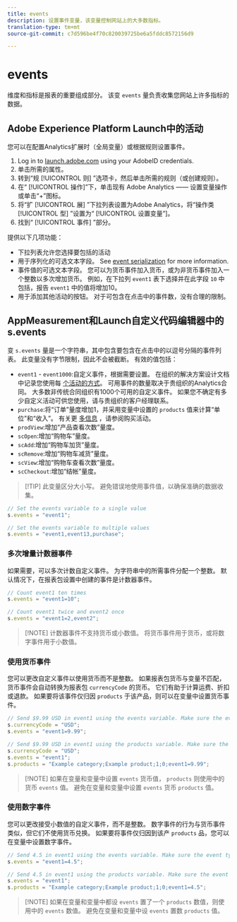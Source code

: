 ```yaml
---
title: events
description: 设置事件变量，该变量控制网站上的大多数指标。
translation-type: tm+mt
source-git-commit: c7d596be4f70c820039725be6a5fddc8572156d9

---
```



# events

维度和指标是报表的重要组成部分。 该变 `events` 量负责收集您网站上许多指标的数据。

## Adobe Experience Platform Launch中的活动

您可以在配置Analytics扩展时（全局变量）或根据规则设置事件。

1. Log in to [launch.adobe.com](https://launch.adobe.com) using your AdobeID credentials.
2. 单击所需的属性。
3. 转到“规 [!UICONTROL 则] ”选项卡，然后单击所需的规则（或创建规则）。
4. 在“ [!UICONTROL 操作]”下，单击现有  Adobe Analytics —— 设置变量操作或单击“+”图标。
5. 将“扩 [!UICONTROL 展] ”下拉列表设置为Adobe Analytics，将“操作类 [!UICONTROL 型] ”设置为“ [!UICONTROL 设置变量”]。
6. 找到“ [!UICONTROL 事件] ”部分。

提供以下几项功能：

* 下拉列表允许您选择要包括的活动
* 用于序列化的可选文本字段。 See [event serialization](event-serialization.md) for more information.
* 事件值的可选文本字段。 您可以为货币事件加入货币，或为非货币事件加入一个整数以多次增加货币。 例如，在下拉列 `event1` 表下选择并在此字段 `10` 中包括，报告 `event1` 中的值将增加10。
* 用于添加其他活动的按钮。 对于可包含在点击中的事件数，没有合理的限制。

## AppMeasurement和Launch自定义代码编辑器中的s.events

变 `s.events` 量是一个字符串，其中包含要包含在点击中的以逗号分隔的事件列表。 此变量没有字节限制，因此不会被截断。 有效的值包括：

* `event1` - `event1000`:自定义事件，根据需要设置。 在组织的解决方案设计文档中记录您使用每 [个活动的方式](../../../prepare/solution-design.md)。 可用事件的数量取决于贵组织的Analytics合同。 大多数非传统合同组织有1000个可用的自定义事件。 如果您不确定有多少自定义活动可供您使用，请与贵组织的客户经理联系。
* `purchase`:将“订单”量度增加1，并采用变量中设置的 `products` 值来计算“单位”和“收入”。 有关更 [多信息](event-purchase.md) ，请参阅购买活动。
* `prodView`:增加“产品查看次数”量度。
* `scOpen`:增加“购物车”量度。
* `scAdd`:增加“购物车加货”量度。
* `scRemove`:增加“购物车减货”量度。
* `scView`:增加“购物车查看次数”量度。
* `scCheckout`:增加“结帐”量度。

> [!TIP] 此变量区分大小写。 避免错误地使用事件值，以确保准确的数据收集。

```js
// Set the events variable to a single value
s.events = "event1";

// Set the events variable to multiple values
s.events = "event1,event13,purchase";
```

### 多次增量计数器事件

如果需要，可以多次计数自定义事件。 为字符串中的所需事件分配一个整数。 默认情况下，在报表包设置中创建的事件是计数器事件。

```js
// Count event1 ten times
s.events = "event1=10";

// Count event1 twice and event2 once
s.events = "event1=2,event2";
```

> [!NOTE] 计数器事件不支持货币或小数值。 将货币事件用于货币，或将数字事件用于小数值。

### 使用货币事件

您可以更改自定义事件以使用货币而不是整数。 如果报表包货币与变量不匹配，货币事件会自动转换为报表包 `currencyCode` 的货币。 它们有助于计算运费、折扣或退款。 如果要将该事件仅归因 `products` 于该产品，则可以在变量中设置货币事件。

```js
// Send $9.99 USD in event1 using the events variable. Make sure the event type for event1 is Currency in report suite settings
s.currencyCode = "USD";
s.events = "event1=9.99";

// Send $9.99 USD in event1 using the products variable. Make sure the event type for event1 is Currency in report suite settings
s.currencyCode = "USD";
s.events = "event1";
s.products = "Example category;Example product;1;0;event1=9.99";
```

> [!NOTE] 如果在变量和变量中设置 `events` 货币值， `products` 则使用中的货币 `events` 值。 避免在变量和变量中设置 `events` 货币 `products` 值。

### 使用数字事件

您可以更改接受小数值的自定义事件，而不是整数。 数字事件的行为与货币事件类似，但它们不使用货币兑换。 如果要将事件仅归因到该产 `products` 品，您可以在变量中设置数字事件。

```js
// Send 4.5 in event1 using the events variable. Make sure the event type for event1 is Numeric in report suite settings
s.events = "event1=4.5";

// Send 4.5 in event1 using the products variable. Make sure the event type for event1 is Numeric in report suite settings
s.events = "event1";
s.products = "Example category;Example product;1;0;event1=4.5";
```

> [!NOTE] 如果在变量和变量中都设 `events` 置了一个 `products` 数值，则使用中的 `events` 数值。 避免在变量和变量中设 `events` 置数 `products` 值。
